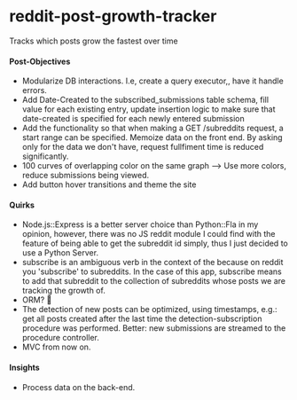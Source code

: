 # reddit-post-growth-tracker
Tracks which posts grow the fastest over time


#### Post-Objectives
* Modularize DB interactions. I.e, create a query executor,, have it handle errors.
* Add Date-Created to the subscribed_submissions table schema, fill value for each existing entry, update insertion logic to make sure that date-created is specified for each newly entered submission
* Add the functionality so that when making a GET /subreddits request, a start range can be specified. Memoize data on the front end. By asking only for the data we don't have, request fullfiment time is reduced significantly.
* 100 curves of overlapping color on the same graph --> Use more colors, reduce submissions being viewed.
* Add button hover transitions and theme the site

#### Quirks
* Node.js::Express is a better server choice than Python::Fla in my opinion, however, there was no JS reddit module I could find with the feature of being able to get the subreddit id simply, thus I just decided to use a Python Server.  
* subscribe is an ambiguous verb in the context of the because on reddit you 'subscribe' to subreddits.
In the case of this app, subscribe means to add that subreddit to the collection of subreddits whose posts we are tracking the growth of.
* ORM? 🤔
* The detection of new posts can be optimized, using timestamps, e.g.: get all posts created after the last time the detection-subscription procedure was performed. Better: new submissions are streamed to the procedure controller.  
* MVC from now on.

#### Insights
* Process data on the back-end.
